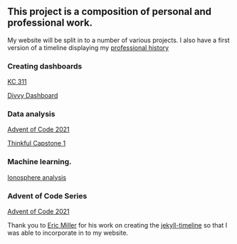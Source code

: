 ## This project is a composition of personal and professional work.

My website will be split in to a number of various projects.  I also have a first version of a timeline displaying my [professional history](https://jordanmartinetti.com/2023/12/21/resume.html)

### Creating dashboards
[KC 311](https://jordanmartinetti.com/post/2023/12/15/kc-311.html)

[Divvy Dashboard](https://jordanmartinetti.com/post/2023/12/15/divvy-dashboard.html)

### Data analysis
[Advent of Code 2021](https://jordanmartinetti.com/post/2023/12/18/advent-of-code-2021.html)

[Thinkful Capstone 1](https://jordanmartinetti.com/post/2023/11/10/Capstone1.html)

### Machine learning.
[Ionosphere analysis](https://jordanmartinetti.com/post/2023/12/14/ionosphere-analysis.html)

### Advent of Code Series
[Advent of Code 2021](https://jordanmartinetti.com/post/2023/12/18/advent-of-code-2021.html)


Thank you to [Eric Miller](https://github.com/SimplGy) for his work on creating the [jekyll-timeline](https://github.com/SimplGy/jekyll-timeline) so that I was able to incorporate in to my website.
